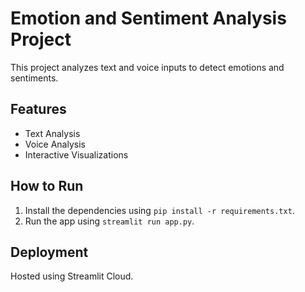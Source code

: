 # Emotion and Sentiment Analysis Project
This project analyzes text and voice inputs to detect emotions and sentiments.

## Features
- Text Analysis
- Voice Analysis
- Interactive Visualizations

## How to Run
1. Install the dependencies using `pip install -r requirements.txt`.
2. Run the app using `streamlit run app.py`.

## Deployment
Hosted using Streamlit Cloud.
